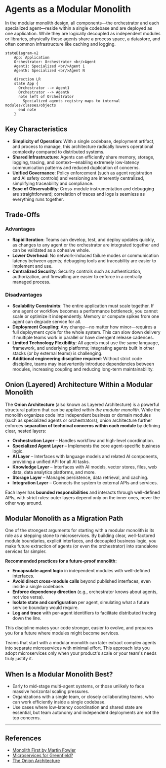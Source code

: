 # Agents as a Modular Monolith

In the modular monolith design, all components—the orchestrator and each
specialized agent—reside within a single codebase and are deployed as one
application. While they are logically decoupled as independent modules or
libraries, physically these agents share a process space, a datastore, and often
common infrastructure like caching and logging.

```mermaid
stateDiagram-v2
    App: Application
    Orchestrator: Orchestrator <br/>Agent
    Agent1: Specialized <br/>Agent 1
    AgentN: Specialized <br/>Agent N

    direction LR
    state App {
      Orchestrator --> Agent1
      Orchestrator --> AgentN
      note left of Orchestrator
        Specialized agents registry maps to internal modules/classes/objects
      end note
    }
```

## Key Characteristics

- **Simplicity of Operation**: With a single codebase, deployment artifact, and
  process to manage, this architecture radically lowers operational complexity
  compared to distributed systems.
- **Shared Infrastructure**: Agents can efficiently share memory, storage,
  logging, tracing, and context—enabling extremely low-latency communication
  patterns and reduced duplication of concerns.
- **Unified Governance**: Policy enforcement (such as agent registration and AI
  safety controls) and versioning are inherently centralized, simplifying
  traceability and compliance.
- **Ease of Observability**: Cross-module instrumentation and debugging are
  straightforward; correlation of traces and logs is seamless as everything runs
  together.

## Trade-Offs

### Advantages

- **Rapid Iteration**: Teams can develop, test, and deploy updates quickly, as
  changes to any agent or the orchestrator are integrated together and can be
  validated as a cohesive whole.
- **Lower Overhead**: No network-induced failure modes or communication latency
  between agents; debugging tools and traceability are easier to implement and
  use.
- **Centralized Security**: Security controls such as authentication,
  authorization, and firewalling are easier to enforce in a centrally managed
  process.

### Disadvantages

- **Scalability Constraints**: The entire application must scale together. If
  one agent or workflow becomes a performance bottleneck, you cannot scale or
  optimize it independently. Memory or compute spikes from one agent can degrade
  service for all.
- **Deployment Coupling**: Any change—no matter how minor—requires a full
  deployment cycle for the whole system. This can slow down delivery if multiple
  teams work in parallel or have divergent release cadences.
- **Limited Technology Flexibility**: All agents must use the same language,
  framework, and underlying platforms; integrating agents built in other stacks
  (or by external teams) is challenging.
- **Additional engineering discipline required**: Without strict code
  discipline, teams may inadvertently introduce dependencies between modules,
  increasing coupling and reducing long-term maintainability.

## Onion (Layered) Architecture Within a Modular Monolith

The **Onion Architecture** (also known as Layered Architecture) is a powerful
structural pattern that can be applied _within the modular monolith_. While the
monolith organizes code into independent business or domain modules (such as
specialized agents or orchestrators), onion architecture further enforces
**separation of technical concerns within each module** by defining clear,
nested layers:

- **Orchestration Layer** – Handles workflow and high-level coordination.
- **Specialized Agent Layer** – Implements the core agent-specific business
  logic.
- **AI Layer** – Interfaces with language models and related AI components,
  providing a unified API for all AI tasks.
- **Knowledge Layer** – Interfaces with AI models, vector stores, files, web
  data, data analytics platforms, and more.
- **Storage Layer** – Manages persistence, data retrieval, and caching.
- **Integration Layer** – Connects the system to external APIs and services.

Each layer has **bounded responsibilities** and interacts through well-defined
APIs, with strict rules: outer layers depend only on the inner ones, never the
other way around.

## Modular Monolith as a Migration Path

One of the strongest arguments for starting with a modular monolith is its role
as a stepping stone to microservices. By building clear, well-factored module
boundaries, explicit interfaces, and decoupled business logic, you make future
extraction of agents (or even the orchestrator) into standalone services far
simpler.

**Recommended practices for a future-proof monolith:**

- **Encapsulate agent logic** in independent modules with well-defined
  interfaces.
- **Avoid direct cross-module calls** beyond published interfaces, even inside a
  single codebase.
- **Enforce dependency direction** (e.g., orchestrator knows about agents, not
  vice versa).
- **Isolate state and configuration** per agent, simulating what a future
  service boundary would require.
- **Log and trace** with per-agent identifiers to facilitate distributed tracing
  down the line.

This discipline makes your code stronger, easier to evolve, and prepares you for
a future where modules might become services.

Teams that start with a modular monolith can later extract complex agents into
separate microservices with minimal effort. This approach lets you adopt
microservices only when your product's scale or your team's needs truly justify
it.

## When Is a Modular Monolith Best?

- Early to mid-stage multi-agent systems, or those unlikely to face massive
  horizontal scaling pressures.
- Organizations with a single team, or closely collaborating teams, who can work
  efficiently inside a single codebase.
- Use cases where low-latency coordination and shared state are essential, but
  team autonomy and independent deployments are not the top concerns.

---

## References

- [Monolith First by Martin Fowler](https://martinfowler.com/bliki/MonolithFirst.html)
- [Microservices for Greenfield?](https://samnewman.io/blog/2015/04/07/microservices-for-greenfield/)  
- [The Onion Architecture](https://jeffreypalermo.com/2008/07/the-onion-architecture-part-1/)
